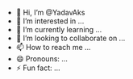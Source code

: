 - 👋 Hi, I’m @YadavAks
- 👀 I’m interested in ...
- 🌱 I’m currently learning ...
- 💞️ I’m looking to collaborate on ...
- 📫 How to reach me ...
- 😄 Pronouns: ...
- ⚡ Fun fact: ...

<!---
YadavAks/YadavAks is a ✨ special ✨ repository because its `README.md` (this file) appears on your GitHub profile.
You can click the Preview link to take a look at your changes.
--->
